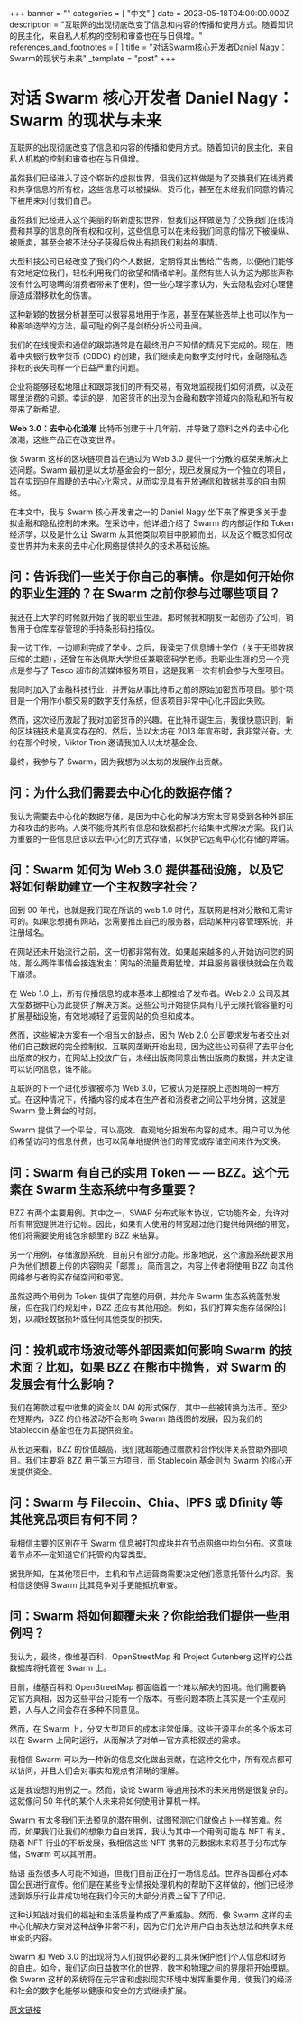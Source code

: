 +++
banner = ""
categories = [ "中文" ]
date = 2023-05-18T04:00:00.000Z
description = "互联网的出现彻底改变了信息和内容的传播和使用方式。随着知识的民主化，来自私人机构的控制和审查也在与日俱增。"
references_and_footnotes = [ ]
title = "对话Swarm核心开发者Daniel Nagy：Swarm的现状与未来"
_template = "post"
+++

# 对话 Swarm 核心开发者 Daniel Nagy：Swarm 的现状与未来

互联网的出现彻底改变了信息和内容的传播和使用方式。随着知识的民主化，来自私人机构的控制和审查也在与日俱增。

虽然我们已经进入了这个崭新的虚拟世界，但我们这样做是为了交换我们在线消费和共享信息的所有权，这些信息可以被操纵、货币化，甚至在未经我们同意的情况下被用来对付我们自己。

虽然我们已经进入这个美丽的崭新虚拟世界，但我们这样做是为了交换我们在线消费和共享的信息的所有权和权利，这些信息可以在未经我们同意的情况下被操纵、被贩卖，甚至会被不法分子获得后做出有损我们利益的事情。

大型科技公司已经改变了我们的个人数据，定期将其出售给广告商，以便他们能够有效地定位我们，轻松利用我们的欲望和情绪牟利。虽然有些人认为这为那些声称没有什么可隐瞒的消费者带来了便利，但一些心理学家认为，失去隐私会对心理健康造成潜移默化的伤害。

这种新颖的数据分析甚至可以很容易地用于作恶，甚至在某些选举上也可以作为一种影响选举的方法，最可耻的例子是剑桥分析公司丑闻。

我们的在线搜索和通信的跟踪通常是在最终用户不知情的情况下完成的。现在，随着中央银行数字货币 (CBDC) 的创建，我们继续走向数字支付时代，金融隐私选择权的丧失同样一个日益严重的问题。

企业将能够轻松地阻止和跟踪我们的所有交易，有效地监视我们如何消费，以及在哪里消费的问题。幸运的是，加密货币的出现为金融和数字领域内的隐私和所有权带来了新希望。

**Web 3.0：去中心化浪潮**
比特币创建于十几年前，并导致了意料之外的去中心化浪潮，这些产品正在改变世界。

像 Swarm 这样的区块链项目旨在通过为 Web 3.0 提供一个分散的框架来解决上述问题。Swarm 最初是以太坊基金会的一部分，现已发展成为一个独立的项目，旨在实现迫在眉睫的去中心化需求，从而实现具有开放通信和数据共享的自由网络。

在本文中，我与 Swarm 核心开发者之一的 Daniel Nagy 坐下来了解更多关于虚拟金融和隐私控制的未来。在采访中，他详细介绍了 Swarm 的内部运作和 Token 经济学，以及是什么让 Swarm 从其他类似项目中脱颖而出，以及这个概念如何改变世界并为未来的去中心化网络提供持久的技术基础设施。

## 问：告诉我们一些关于你自己的事情。你是如何开始你的职业生涯的？在 Swarm 之前你参与过哪些项目？

我还在上大学的时候就开始了我的职业生涯。那时候我和朋友一起创办了公司，销售用于仓库库存管理的手持条形码扫描仪。

我一边工作，一边顺利完成了学业。之后，我读完了信息博士学位（关于无损数据压缩的主题），还曾在布达佩斯大学担任兼职密码学老师。我职业生涯的另一个亮点是参与了 Tesco 超市的流媒体服务项目，这是我第一次有机会参与大型项目。

我同时加入了金融科技行业，并开始从事比特币之前的原始加密货币项目。那个项目是一个用作小额交易的数字支付系统，但该项目非常中心化并因此失败。

然而，这次经历激起了我对加密货币的兴趣。在比特币诞生后，我很快意识到，新的区块链技术是真实存在的。然后，当以太坊在 2013 年宣布时，我非常兴奋。大约在那个时候，Viktor Tron 邀请我加入以太坊基金会。

最终，我参与了 Swarm，因为我想为以太坊的发展作出贡献。

## 问：为什么我们需要去中心化的数据存储？

我认为需要去中心化的数据存储，是因为中心化的解决方案太容易受到各种外部压力和攻击的影响。人类不能将其所有信息和数据都托付给集中式解决方案。我们认为重要的一些信息应该以去中心化的方式存储，以保护它远离中心化存储的弊端。

## 问：Swarm 如何为 Web 3.0 提供基础设施，以及它将如何帮助建立一个主权数字社会？

回到 90 年代，也就是我们现在所说的 web 1.0 时代，互联网是相对分散和无需许可的。如果您想拥有网站，您需要推出自己的服务器，启动某种内容管理系统，并注册域名。

在网站还未开始流行之前，这一切都非常有效。如果越来越多的人开始访问您的网站，那么两件事情会接连发生：网站的流量费用猛增，并且服务器很快就会在负载下崩溃。

在 Web 1.0 上，所有传播信息的成本基本上都推给了发布者。Web 2.0 公司及其大型数据中心为此提供了解决方案。这些公司开始提供具有几乎无限托管容量的可扩展基础设施，有效地减轻了运营网站的负担和成本。

然而，这些解决方案有一个相当大的缺点，因为 Web 2.0 公司要求发布者交出对他们自己数据的完全控制权。互联网垄断开始出现，因为这些公司获得了去平台化出版商的权力，在网站上投放广告，未经出版商同意出售出版商的数据，并决定谁可以访问信息，谁不能。

互联网的下一个进化步骤被称为 Web 3.0，它被认为是摆脱上述困境的一种方式。在这种情况下，传播内容的成本在生产者和消费者之间公平地分摊，这就是 Swarm 登上舞台的时刻。

Swarm 提供了一个平台，可以高效、直观地分担发布内容的成本。用户可以为他们希望访问的信息付费，也可以简单地提供他们的带宽或存储空间来作为交换。

## 问：Swarm 有自己的实用 Token — — BZZ。这个元素在 Swarm 生态系统中有多重要？

BZZ 有两个主要用例。其中之一，SWAP 分布式账本协议，它功能齐全，允许对所有带宽提供进行记帐。因此，如果有人使用的带宽超过他们提供给网络的带宽，他们将需要使用钱包余额里的 BZZ 来结算。

另一个用例，存储激励系统，目前只有部分功能。形象地说，这个激励系统要求用户为他们想要上传的内容购买「邮票」。简而言之，内容上传者将使用 BZZ 向其他网络参与者购买存储空间和带宽。

虽然这两个用例为 Token 提供了完整的用例，并允许 Swarm 生态系统蓬勃发展，但在我们的规划中，BZZ 还应有其他用途。例如，我们打算实施存储保险计划，以减轻数据损坏或任何其他类型的损失。

## 问：投机或市场波动等外部因素如何影响 Swarm 的技术面？比如，如果 BZZ 在熊市中抛售，对 Swarm 的发展会有什么影响？

我们在筹款过程中收集的资金以 DAI 的形式保存，其中一些被转换为法币。至少在短期内，BZZ 的价格波动不会影响 Swarm 路线图的发展，因为我们的 Stablecoin 基金也在为其提供资金。

从长远来看，BZZ 的价值越高，我们就越能通过赠款和合作伙伴关系赞助外部项目。我们主要将 BZZ 用于第三方项目，而 Stablecoin 基金则为 Swarm 的核心开发提供资金。

## 问：Swarm 与 Filecoin、Chia、IPFS 或 Dfinity 等其他竞品项目有何不同？

我相信主要的区别在于 Swarm 信息被打包成块并在节点网络中均匀分布。这意味着节点不一定知道它们托管的内容类型。

据我所知，在其他项目中，主机和节点运营商需要决定他们愿意托管什么内容。我相信这使得 Swarm 比其竞争对手更能抵抗审查。

## 问：Swarm 将如何颠覆未来？你能给我们提供一些用例吗？

我认为，最终，像维基百科、OpenStreetMap 和 Project Gutenberg 这样的公益数据库将托管在 Swarm 上。

目前，维基百科和 OpenStreetMap 都面临着一个难以解决的困境。他们需要确定官方真相，因为这些平台只能有一个版本。有些问题本质上其实是一个主观问题，人与人之间会存在多种不同意见。

然而，在 Swarm 上，分叉大型项目的成本非常低廉。这些开源平台的多个版本可以在 Swarm 上同时运行，从而解决了对单一官方真相叙述的需求。

我相信 Swarm 可以为一种新的信息文化做出贡献，在这种文化中，所有观点都可以访问，并且人们会对事实和观点有清晰的理解。

这是我设想的用例之一。然而，谈论 Swarm 等通用技术的未来用例是很复杂的。这就像问 50 年代的某个人未来将如何使用计算机一样。

Swarm 有太多我们无法预见的潜在用例，试图预测它们就像占卜一样苦难。然而，如果我们让我们的想象力自由发挥，我认为其中一个用例可能与 NFT 有关。随着 NFT 行业的不断发展，我相信这些 NFT 携带的元数据未来将基于分布式存储，Swarm 可以其所用。

结语
虽然很多人可能不知道，但我们目前正在打一场信息战。世界各国都在对本国公民进行宣传。他们是在某些专业情报处理机构的帮助下这样做的，他们已经渗透到娱乐行业并成功地在我们今天的大部分消费上留下了印记。

这种认知战对我们的福祉和生活质量构成了严重威胁。然而，像 Swarm 这样的去中心化解决方案对这种战争非常不利，因为它们允许用户自由表达想法和共享未经审查的内容。

Swarm 和 Web 3.0 的出现将为人们提供必要的工具来保护他们个人信息和财务的自由。如今，我们迈向日益数字化的世界，数字和物理之间的界限将开始模糊。像 Swarm 这样的系统将在元宇宙和虚拟现实环境中发挥重要作用，使我们的经济和社会的数字化能够以健康和安全的方式继续扩展。

[原文链接](https://bitcoinist.com/decentralised-data-storage-a-fairer-economy-for-web-3-0/)
